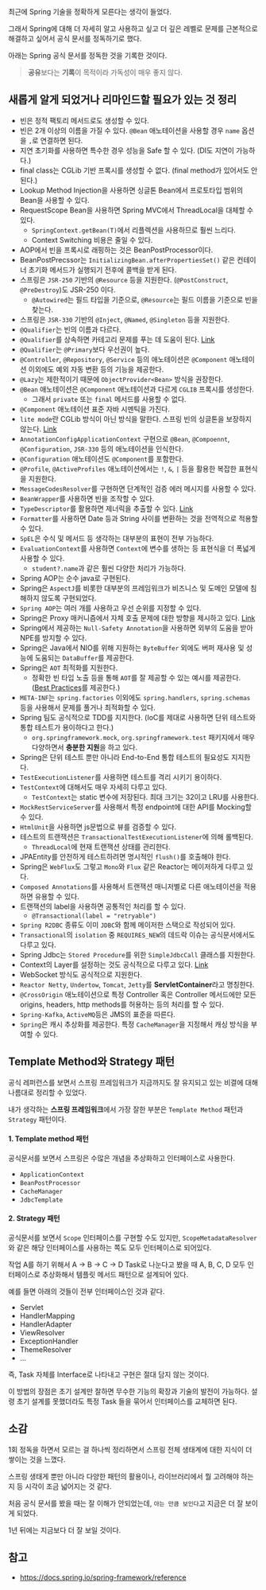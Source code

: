 최근에 Spring 기술을 정확하게 모른다는 생각이 들었다.

그래서 Spring에 대해 더 자세히 알고 사용하고 싶고 더 깊은 레벨로 문제를 근본적으로 해결하고 싶어서 공식 문서를 정독하기로 했다.

아래는 Spring 공식 문서를 정독한 것을 기록한 것이다.

> **공유**보다는 **기록**이 목적이라 가독성이 매우 좋지 않다.

## 새롭게 알게 되었거나 리마인드할 필요가 있는 것 정리

- 빈은 정적 팩토리 메서드로도 생성할 수 있다.
- 빈은 2개 이상의 이름을 가질 수 있다. `@Bean` 애노테이션을 사용할 경우 `name` 옵션을 `,`로 연결하면 된다.
- 지연 초기화를 사용하면 특수한 경우 성능을 Safe 할 수 있다. (DI도 지연이 가능하다.)
- final class는 CGLib 기반 프록시를 생성할 수 없다. (final method가 있어서도 안된다.)
- Lookup Method Injection을 사용하면 싱글톤 Bean에서 프로토타입 범위의 Bean을 사용할 수 있다.
- RequestScope Bean을 사용하면 Spring MVC에서 ThreadLocal을 대체할 수 있다.
  - `SpringContext.getBean(T)`에서 리플렉션을 사용하므로 훨씬 느리다. 
  - Context Switching 비용은 줄일 수 있다.
- AOP에서 빈을 프록시로 래핑하는 것은 BeanPostProcessor이다.
- BeanPostPrecssor는 `InitializingBean.afterPropertiesSet()` 같은 컨테이너 초기화 메서드가 실행되기 전후에 콜백을 받게 된다.
- 스프링은 `JSR-250` 기반의 `@Resource` 등을 지원한다. (`@PostConstruct`, `@PreDestroy`)도 JSR-250 이다.
  - `@Autowired`는 필드 타입을 기준으로, `@Resource`는 필드 이름을 기준으로 빈을 찾는다.
- 스프링은 `JSR-330` 기반의 `@Inject`, `@Named`, `@Singleton` 등을 지원한다.
- `@Qualifier`는 빈의 이름과 다르다.
- `@Qualifier`를 상속하면 카테고리 문제를 푸는 데 도움이 된다. [Link](https://docs.spring.io/spring-framework/reference/core/beans/annotation-config/autowired-qualifiers.html)
- `@Qualifier`는 `@Primary`보다 우선권이 높다.
- `@Controller`, `@Repository`, `@Service` 등의 애노테이션은 `@Component` 애노테이션 이외에도 예외 자동 변환 등의 기능을 제공한다.
- `@Lazy`는 제한적이기 때문에 `ObjectProvider<Bean>` 방식을 권장한다.
- `@Bean` 애노테이션은 `@Component` 애노테이션과 다르게 `CGLIB` 프록시를 생성한다.
  - 그래서 `private` 또는 `final` 메서드를 사용할 수 없다.
- `@Component` 애노테이션 표준 자바 시멘틱을 가진다.
- `lite mode`란 CGLib 방식이 아닌 방식을 말한다. 스프링 빈의 싱글톤을 보장하지 않는다. [Link](https://hyojabal.tistory.com/25)
- `AnnotationConfigApplicationContext` 구현으로 `@Bean`, `@Compoennt`, `@Configuration`, `JSR-330` 등의 애노테이션을 인식한다.
- `@Configuration` 애노테이션도 `@Component`를 포함한다.
- `@Profile`, `@ActiveProfiles` 애노테이션에서는 `!`, `&`, `|` 등을 활용한 복잡한 표현식을 지원한다.
- `MessageCodesResolver`를  구현하면 단계적인 검증 에러 메시지를 사용할 수 있다.
- `BeanWrapper`를 사용하면 빈을 조작할 수 있다.
- `TypeDescriptor`를 활용하면 제너릭을 추출할 수 있다. [Link](https://docs.spring.io/spring-framework/reference/core/validation/convert.html)
- `Formatter`를 사용하면 Date 등과 String 사이를 변환하는 것을 전역적으로 적용할 수 있다.
- `SpEL`은 수식 및 메서드 등 생각하는 대부분의 표현이 전부 가능하다.
- `EvaluationContext`를 사용하면 `Context`에 변수를 생하는 등 표현식을 더 폭넓게 사용할 수 있다.
  - `student?.name`과 같은 훨씬 다양한 처리가 가능하다.
- Spring AOP는 순수 java로 구현된다.
- Spring은 `AspectJ`를 비롯한 대부분의 프레임워크가 비즈니스 및 도메인 모델에 침해하지 않도록 구현되었다.
- `Spring AOP`는 여러 개를 사용하고 우선 순위를 지정할 수 있다.
- Spring은 Proxy 매커니즘에서 자체 호출 문제에 대한 방향을 제시하고 있다. [Link](https://docs.spring.io/spring-framework/reference/core/aop/proxying.html)
- Spring에서 제공하는 `Null-Safety Annotation`을 사용하면 외부의 도움을 받아 NPE를 방지할 수 있다.
- Spring은 Java에서 NIO를 위해 지원하는 `ByteBuffer` 외에도 버퍼 재사용 및 성능에 도움되는 `DataBuffer`를 제공한다.
- Spring은 `AOT` 최적화를 지원한다.
  - 정확한 빈 타입 노출 등을 통해 `AOT`를 잘 제공할 수 있는 예시를 제공한다. ([Best Practices](https://docs.spring.io/spring-framework/reference/core/aot.html#aot.bestpractices)를 제공한다.)
- `META-INF`는 `spring.factories` 이외에도 `spring.handlers`, `spring.schemas` 등을 사용해서 문제를 풀거나 최적화할 수 있다.
- Spring 팀도 공식적으로 TDD를 지지한다. (IoC를 제대로 사용하면 단위 테스트와 통합 테스트가 용이하다고 한다.)
  - `org.springframework.mock`, `org.springframework.test` 패키지에서 매우 다양하면서 **충분한 지원**을 하고 있다.
- Spring은 단위 테스트 뿐만 아니라 End-to-End 통합 테스트의 필요성도 지지한다.
- `TestExecutionListener`를 사용하면 테스트를 격리 시키기 용이하다.
- `TestContext`에 대해서도 매우 자세히 다루고 있다.
  - `TestContext`는 static 변수에 저장된다. 최대 크기는 32이고 LRU를 사용한다.
- `MockRestServiceServer`를 사용해서 특정 endpoint에 대한 API를 Mocking할 수 있다.
- `HtmlUnit`을 사용하면 js문법으로 뷰를 검증할 수 있다.
- 테스트의 트랜잭션은 `TransactionalTestExecutionListener`에 의해 롤백된다.
  - `ThreadLocal`에 현재 트랜잭션 상태를 관리한다.
- JPAEntity를 안전하게 테스트하려면 명시적인 `flush()`를 호출해야 한다.
- Spring은 `WebFlux`도 그렇고 `Mono`와 `Flux` 같은 Reactor는 메이저하게 다루고 있다.
- `Composed Annotations`를 사용해서 트랜잭션 매니저별로 다른 애노테이션을 적용하면 유용할 수 있다.
- 트랜잭션의 label을 사용하면 공통적인 처리를 할 수 있다.
  - `@Transactional(label = "retryable")`
- `Spring R2DBC` 종류도 이미 `JDBC`와 함께 메이저한 스택으로 작성되어 있다.
- `Transactional`의 `isolation` 중 `REQUIRES_NEW`의 데드락 이슈는 공식문서에서도 다루고 있다.
- Spring Jdbc는 `Stored Procedure`를 위한 `SimpleJdbcCall` 클래스를 지원한다.
- Context의 Layer를 설정하는 것도 공식적으로 다루고 있다. [Link](https://docs.spring.io/spring-framework/reference/web/webmvc/mvc-servlet/context-hierarchy.html)
- WebSocket 방식도 공식적으로 지원한다.
- `Reactor Netty`, `Undertow`, `Tomcat`, `Jetty`를 **ServletContainer**라고 명칭한다.
- `@CrossOrigin` 애노테이션으로 특정 Controller 혹은 Controller 메서드에만 모든 origins, headers, http methods를 허용하는 등의 처리를 할 수 있다.
- `Spring-Kafka`, `ActiveMQ`등은 JMS의 표준을 따른다.
- `Spring`은 캐시 추상화를 제공한다. 특정 `CacheManager`을 지정해서 캐싱 방식을 부여할 수 있다.

## Template Method와 Strategy 패턴

공식 레퍼런스를 보면서 스프링 프레임워크가 지금까지도 잘 유지되고 있는 비결에 대해 나름대로 정리할 수 있었다.

내가 생각하는 **스프링 프레임워크**에서 가장 잘한 부분은 `Template Method` 패턴과 `Strategy` 패턴이다.

#### 1. Template method 패턴

공식문서를 보면서 스프링은 수많은 개념을 추상화하고 인터페이스로 사용한다.
- `ApplicationContext`
- `BeanPostProcessor`
- `CacheManager`
- `JdbcTemplate`


#### 2. Strategy 패턴
공식문서를 보면서 `Scope` 인터페이스를 구현할 수도 있지만, `ScopeMetadataResolver`와 같은 해당 인터페이스를 사용하는 쪽도 모두 인터페이스로 되어있다.

작업 A를 하기 위해서 A -> B -> C -> D Task로 나눈다고 봤을 때 A, B, C, D 모두 인터페이스로 추상화해서 템플릿 메서드 패턴으로 설계되어 있다.

예를 들면 아래의 것들이 전부 인터페이스인 것과 같다.
- Servlet
- HandlerMapping
- HandlerAdapter
- ViewResolver
- ExceptionHandler
- ThemeResolver
- ...

즉, Task 자체를 Interface로 나타내고 구현은 절대 담지 않는 것이다.

이 방법의 장점은 초기 설계만 잘하면 무수한 기능의 확장과 기술의 발전이 가능하다. 설령 초기 설계를 못했더라도 특정 Task 들을 묶어서 인터페이스를 교체하면 된다.

## 소감

1회 정독을 하면서 모르는 걸 하나씩 정리하면서 스프링 전체 생태계에 대한 지식이 더 쌓이는 것을 느꼈다.

스프링 생태게 뿐만 아니라 다양한 패턴의 활용이나, 라이브러리에서 뭘 고려해야 하는 지 등 시각이 조금 넓어지는 것 같다.

처음 공식 문서를 봤을 때는 잘 이해가 안되었는데, `아는 만큼 보인다`고 지금은 더 잘 보이게 되었다.

1년 뒤에는 지금보다 더 잘 보일 것이다.

## 참고
- https://docs.spring.io/spring-framework/reference